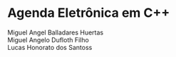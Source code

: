 # Agenda Eletrônica em C++
 Miguel Angel Balladares Huertas<br>
 Miguel Angelo Dufloth Filho<br>
 Lucas Honorato dos Santoss